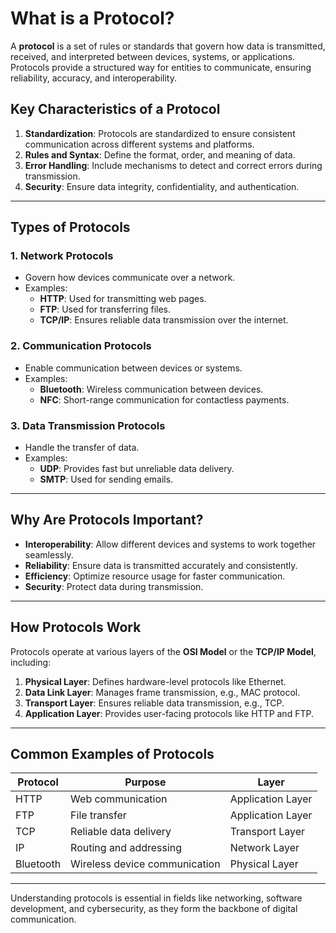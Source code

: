 # What is a Protocol?

A **protocol** is a set of rules or standards that govern how data is transmitted, received, and interpreted between devices, systems, or applications. Protocols provide a structured way for entities to communicate, ensuring reliability, accuracy, and interoperability.

## Key Characteristics of a Protocol

1. **Standardization**: Protocols are standardized to ensure consistent communication across different systems and platforms.
2. **Rules and Syntax**: Define the format, order, and meaning of data.
3. **Error Handling**: Include mechanisms to detect and correct errors during transmission.
4. **Security**: Ensure data integrity, confidentiality, and authentication.

---

## Types of Protocols

### 1. **Network Protocols**
   - Govern how devices communicate over a network.
   - Examples:
     - **HTTP**: Used for transmitting web pages.
     - **FTP**: Used for transferring files.
     - **TCP/IP**: Ensures reliable data transmission over the internet.

### 2. **Communication Protocols**
   - Enable communication between devices or systems.
   - Examples:
     - **Bluetooth**: Wireless communication between devices.
     - **NFC**: Short-range communication for contactless payments.

### 3. **Data Transmission Protocols**
   - Handle the transfer of data.
   - Examples:
     - **UDP**: Provides fast but unreliable data delivery.
     - **SMTP**: Used for sending emails.

---

## Why Are Protocols Important?

- **Interoperability**: Allow different devices and systems to work together seamlessly.
- **Reliability**: Ensure data is transmitted accurately and consistently.
- **Efficiency**: Optimize resource usage for faster communication.
- **Security**: Protect data during transmission.

---

## How Protocols Work

Protocols operate at various layers of the **OSI Model** or the **TCP/IP Model**, including:

1. **Physical Layer**: Defines hardware-level protocols like Ethernet.
2. **Data Link Layer**: Manages frame transmission, e.g., MAC protocol.
3. **Transport Layer**: Ensures reliable data transmission, e.g., TCP.
4. **Application Layer**: Provides user-facing protocols like HTTP and FTP.

---

## Common Examples of Protocols

| **Protocol** | **Purpose**                        | **Layer**           |
|--------------|------------------------------------|---------------------|
| HTTP         | Web communication                 | Application Layer   |
| FTP          | File transfer                     | Application Layer   |
| TCP          | Reliable data delivery            | Transport Layer     |
| IP           | Routing and addressing            | Network Layer       |
| Bluetooth    | Wireless device communication     | Physical Layer      |

---

Understanding protocols is essential in fields like networking, software development, and cybersecurity, as they form the backbone of digital communication.
